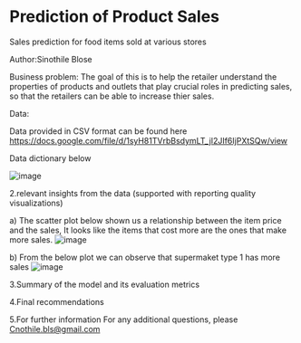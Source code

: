 # Prediction of Product Sales

Sales prediction for food items sold at various stores

Author:Sinothile Blose

Business problem:
The goal of this is to help the retailer understand the properties of products and outlets that play crucial roles in predicting sales, so that the retailers can be able to increase thier sales.

Data:

Data provided in CSV format can be found here https://docs.google.com/file/d/1syH81TVrbBsdymLT_jl2JIf6IjPXtSQw/view

Data dictionary below

![image](https://github.com/SinothileB/Prediction-of-Product-Sales/assets/138825036/90c58009-0807-4a99-b0f5-f788bc711469)

2.relevant insights from the data (supported with reporting quality visualizations)


  a) The scatter plot below shown us a relationship between the item price and the sales,
  It looks like the items that cost more are the ones that make more sales.
  ![image](https://github.com/SinothileB/Prediction-of-Product-Sales/assets/138825036/f5cc490b-ced1-42b2-a197-c889ebfb8d45)


  b)
From the below plot we can observe that supermaket type 1 has more sales
  ![image](https://github.com/SinothileB/Prediction-of-Product-Sales/assets/138825036/c2c59f2c-59f8-410a-a617-292ae3507a7c)


3.Summary of the model and its evaluation metrics


4.Final recommendations

5.For further information
For any additional questions, please Cnothile.bls@gmail.com
